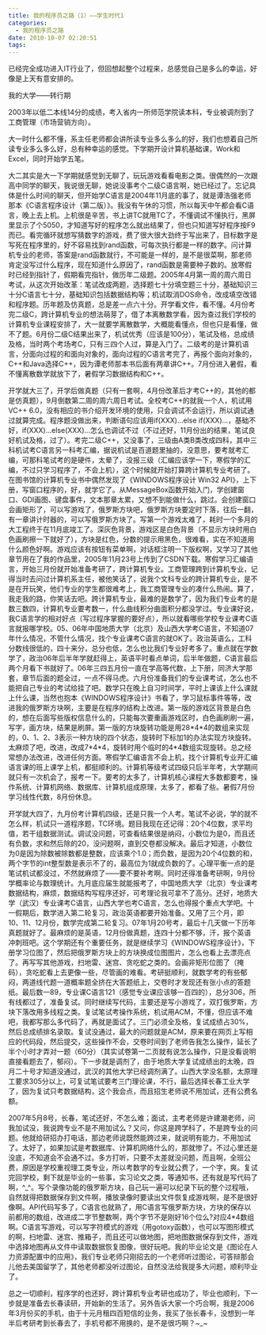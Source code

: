 ```yaml
---
title: 我的程序员之路（1）——学生时代1
categories:
  - 我的程序员之路
date: 2010-10-07 02:20:51
tags:
---
```


已经完全成功进入IT行业了，但回想起整个过程来，总感觉自己是多么的幸运，好像是上天有意安排的。


我的大学——转行期

2003年以低二本线14分的成绩，考入省内一所师范学院读本科，专业被调剂到了工商管理（市场营销方向）。

大一时什么都不懂，系主任老师都会讲所读专业多么多么的好，我们也想着自己所读专业多么多么好，总有种幸运的感觉。下学期开设计算机基础课，Work和Excel，同时开始学五笔。

大二其实是大一下学期就感觉到无聊了，玩玩游戏看看电影之类。很偶然的一次跟高中同学的聊天，我说很无聊，她说没事考个二级C语言啊，她已经过了。忘记具体是什么时间的聊天，但开始学C语言是2004年11月底的事了，就是谭浩强老师那本《C语言程序设计（第二版）》。我没有午休的习惯，所以每天中午都会看C语言，晚上去上机。上机很是辛苦，书上讲TC就用TC了，不懂调试不懂执行，黑屏里显示了个5050，才知道写好的程序怎么就出结果了，但也只知道写好程序按F9而已。看完循环就想写猜数字的游戏，费了很大很大劲终于写出来了，目标数字是写死在程序里的，好不容易找到rand函数，可每次执行都是一样的数字。问计算机专业的老师，答案是rand函数就行，不可能是一样的，是不是很菜啊，那老师肯定没写过什么程序，现在知道什么原因了，rand函数是需要种子数的。放寒假时已经到指针了，假期看完指针，做历年二级题。2005年4月第一周的周六周日考试，从这次开始改革：笔试改成两题，选择题七十分填空题三十分，基础知识三十分C语言七十分，基础知识包括数据结构等；机试取消DOS命令，改成填空改错和程序题。历年题及仿真题，总是差一点六十分。开学看文件，看不懂。4月份考完二级C，跨计算机专业的想法萌芽了，借了本离散数学看，因为查过我们学校的计算机专业课程安排了，大一就要学离散数学，大概能看懂点，但也只是看懂，做不了题。6月份二级C结果出来了，机试优秀（应该是100分），笔试及格，总成绩及格，当时两个考场考C，只有三四个人过，算是入门了。二级考的是计算机语言，分面向过程的和面向对象的，面向过程的C语言考完了，再报个面向对象的，C++和Java选择C++，因为谭老师那本书后面有两章讲C++。7月份进入暑假，看不懂离散数学就放下了，暑假学习数据结构和C++。

开学就大三了，开学后做真题（只有一套啊，4月份改革后才考C++的，其他的都是仿真题），9月倒数第二周的周六周日考试。全校考C++的就我一个人，机试用VC++ 6.0，没有相应的书介绍开发环境的使用，只会调试不会运行，所以调试通过就算完成。程序题没做出来，判断语句应该用if(XXX)...else if(XXX)...，基础不好，if(XXX)...else(XXX)...怎么也调试不过（不过还好，11月份出的结果，笔试良好机试及格，过了）。考完二级C++，又没事了，三级由A类B类改成四科，其中三科机试考C语言另一科考汇编，据说机试是百道题里抽的，没意思，要考就考汇编，可那科笔试考的是硬件，太晕了，没报三级（汇编应该学一下，寒假学的汇编，不过只学习程序了，不会上机），这个时候就开始打算跨计算机专业考研了。在图书馆的计算机专业书中偶然发现了《WINDOWS程序设计 Win32 API》，上下册，写窗口程序的，好，就学它了。从MessageBox函数开始入门，学创建窗口、GDI画图、键盘事件，文本那章太累，又想不到能做什么，跳过。会创建窗口会画矩形了，可以写游戏了，俄罗斯方块吧，俄罗斯方块要定时下落，往后一翻，有一章讲计时器的，可以写俄罗斯方块了。写第一个游戏太难了，耗时一个多月的大工程终于在11月底竣工了。深灰色背景，游戏区是白色背景（不显示方块时用白色画刷擦一下就好了），方块是红色，分数的提示用黑色，很难看，实在不知道用什么颜色好啊。游戏应该有按钮有菜单啊，对话框注明一下版权啊，又学习了其他章节用在了我的作品里，2005年11月23号上传到了CSDN下载。寒假学习汇编语言，开始三月份就开始准备考研了，跨计算机专业。工商管理跨到计算机专业，记得当时去问过计算机系主任，被他笑话了，说我个文科专业的跨计算机专业，是不是在开玩笑，他们专业的学生都很难考上，我工商管理专业的凑什么热闹。算了，我走我的路，你笑话去吧。跨计算机专业，最难的是数学了，因为我们专业考的是数三数四，计算机专业要考数一，什么曲线积分曲面积分都没学过。专业课好说，我C语言学的相对好点（写过程序掌握的要好点），所以就看哪些学校专业课考C语言就报哪学校。05、06年中国地质大学（北京）及山西大学考C语言，不知道07年什么情况，不管什么情况，找个专业课考C语言的就OK了。政治英语么，工科分数线很低的，四十来分，总分也低，怎么也比我们专业好考多了。重点就在学数学了，政治06年后半年学就赶得上，英语平时看点单词，后半年做题，C语言最后两个月看下书就好了。06年三四五月份一直在学高等代数，上下册，同济大学那套，章节后面的题全过，一点不得马虎。六月份准备我们的专业课考试，怎么也不能把自己专业的考试给挂了吧。数学只在晚上自习时间学，平时上课该上什么课就上什么课，当然也抱本《WINDOWS程序设计》书看了，学习鼠标事件等等，改进我的俄罗斯方块啊，主要是在程序的结构上改进。第一版的游戏区背景是白色的，想在后面写些版权信息什么的，只能每次要重画游戏区时，白色画刷刷一遍，写字，画方块，结果是刷屏。第一版的方块旋转功能是用28\*4\*4的数组来实现的，0、1、2、3表示一种方块的四个状态，旋转时下标加1的办法实现方块旋转。太麻烦了吧，改进，改成7\*4\*4，旋转时用个临时的4\*4数组实现旋转。总之经常想办法改进，改进任何方面。寒假学汇编语言不会上机，找个计算机专业开汇编语言课的班上课学上机，都挺顺利的。计算机等级考试四级只后半年考，大学期间就只有一次机会了，报考一下。要考的太多了，计算机核心课程大多数都要考，操作系统、计算机网络、数据库、计算机组成原理，太多了，都看了些。暑假7月份学习线性代数，8月份休息。

开学就大四了，九月份考计算机四级，还是只我一个人考。笔试不必说，学的就不怎么样，机试只一道程序题，TC环境。题目我现在还记得：20个4位数，求平均值，若干组数据测试。调试没问题，可查看结果很是纳闷，小数位为是0，而且还有负数，求和然后除的20，没问题啊，直到交卷都没解决。最后才知道，小数位为0是因为除数被除数都是整数，应该乘个1.0；而负数，是因为20个4位数的和，两个字节的int整型数是表示不了的，最高位为1就成负数的了。心理平衡一点的是笔试机试都没过，不然就麻烦了——要不要补考啊。同时还得准备考研啊，9月份学概率论与数理统计。九月底应届生就能报考了，中国地质大学（北京）专业课考数据结构，麻烦，数据结构写程序还好，可考理论我可拿不了高分。还好，地质大学（武汉）专业课考C语言，山西大学也考C语言，怎么也得报个重点大学吧。十一假期后，数学进入第二轮复习，政治英语都要开始准备。又用了三个月，即10、11、12月份，数学完成第二轮复习。07年1月20号考，最后十几天做一下历年真题就好了。最麻烦的是英语，12月份做真题，连四十分都不够，汗，报个英语冲刺班吧。这个学期还有个重要任务，就是继续学习《WINDOWS程序设计》，下册学习位图了，然后把俄罗斯方块上的方块换成位图图片，怎么也看上去漂亮点了。再写写其他游戏，扫地雷、迷宫、贪吃蛇之类的。会画非矩形位图了（掩码），贪吃蛇看上去更像一些，尽管画的难看。考研挺顺利，就数学考的有些郁闷，两道线代题一道概率题全挤在大答题纸上，交卷时才发现还有张小点的答题纸。最后数一89，专业课C语言121（感觉专业课应该够一百四的），总分306，所有线都过了，准备复试。同时继续写代码，主要还是写小游戏了，双打俄罗斯，方块下落改用多线程之类。复试笔试考操作系统，机试用ACM，不懂，但应该不难吧，我都写那么多代码了，再就是面试了。三门必须全及格，复试成绩占30%，然后总成绩排名录取。复试没通过，最大的问题就是ACM，原来要在网页上写相应的代码段，然后提交，这些操作不会，交卷时间到了老师告我怎么操作，延长了半个小时才弄对一题（60分）（其实试卷第一二页就有说怎么操作，只是没看说明直接看题去了，郁闷）。下一步就是调剂了，由于地质大学复试成绩出的太晚，四月二十号才知道没通过，武汉的其他大学已经调剂满了。山西大学没名额，太原理工要求305分以上，可复试笔试要考三门理论课，不行，最后选择长春工业大学了，因为复试只考数据结构，这个我会点，而且招生老师说不用加试，还有公费名额。

2007年5月8号，长春，笔试还好，不怎么难；面试，主考老师是许建潮老师，问我加试没，我说跨专业不是不用加试么？又问，你这是跨学科了，不是跨专业的问题。他就给研招办打电话，那边老师说既然能跨过来，就说明有能力，不用加试了。太好了，如果加试是考数据库、计算机网络什么的，那就惨了。不过心里还是没底，不知道会不会通不过。多方打听，只要不太差就没问题，而且啊，全班公费，原因是学校重视理工类专业，所以考数学的专业就公费了，一个字，爽。复试完回学校，剩下就是毕业的一些事，实习论文之类，等通知书，还有就是写代码了啊，^_^。写个录像功能的俄罗斯方块，自己玩一遍可以纪录下玩的整个过程哦，自然就得把数据保存到文件啊，播放录像时要读出文件恢复成游戏啊，是不是很好像啊。API代码写多了，C语言也就熟了，用C语言写俄罗斯方块，方块的保存以前都用的数组，改进成二字节整数啊，两个字节不是刚好16个位么?对应4*4数组啊。C语言写游戏，可以写字符模式的游戏（用gotoxy函数），也可以写图形模式的啊，扫地雷、迷宫、推箱子，而且还可以做地图，把地图数据保存到文件，游戏中选择地图再从文件中读取数据恢复图像，很好玩吧。我的毕业论文是《图论在人力资源配置中的应用》，我们专业老师只刚招去的一个老师听过图论，可答辩那会儿他去美国留学了，其他老师都没听过图论，自然没法给我提多大问题，顺利毕业了。

总之一切顺利，程序学的也还好，跨计算机专业考研也成功了，毕业也顺利，下一步就是准备去长春读研，开始新的生活了。另外告诉大家一个巧合啊，我是2006年3月份买的手机，由于十元月租四百短信的业务，我买了张长春卡，没想到一年半后考研考到长春去了，手机号都不用换的，是不是很巧啊？~_~